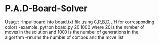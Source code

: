 # P.A.D-Board-Solver
Usage:
-Input board into board.txt file using G,R,B,D,L,H for corresponding colors
-example: python board.py 20 1000
	where 20 is the number of moves in the solution and 1000 is the number of generations in the algorithm
-returns the number of combos and the move list 